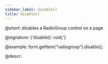 ```yaml
---
sidebar_label: disable()
title: disable()
---          
```


@short: disables a RadioGroup control on a page

@signature: {'disable(): void;'}

@example:
form.getItem("radiogroup").disable();

@descr:
